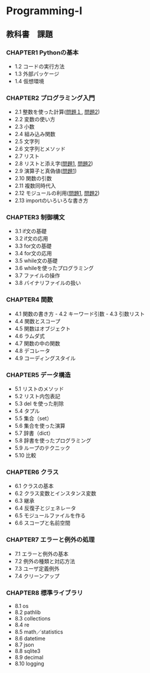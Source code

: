 # Programming-I
## 教科書　課題
### CHAPTER1 **Pythonの基本**
- 1.2 コードの実行方法
- 1.3 外部パッケージ
- 1.4 仮想環境
### CHAPTER2 **プログラミング入門**
- 2.1 整数を使った計算([問題１](ch2/Q2_11_1.py), [問題2](ch2/Q2_11_2.py))
- 2.2 変数の使い方
- 2.3 小数
- 2.4 組み込み関数
- 2.5 文字列
- 2.6 文字列とメソッド
- 2.7 リスト
- 2.8 リストと添え字([問題1](ch2/Q2_8_1.py), [問題2](ch2/Q2_8_2.py))
- 2.9 演算子と真偽値([問題1](ch2/Q2_9_1.py))
- 2.10 関数の引数
- 2.11 複数同時代入
- 2.12 モジュールの利用([問題1](ch/Q2_12_1.py), [問題2](ch2/Q2_12_2.py))
- 2.13 importのいろいろな書き方
### CHAPTER3 **制御構文**
- 3.1 if文の基礎
- 3.2 if文の応用
- 3.3 for文の基礎
- 3.4 for文の応用
- 3.5 while文の基礎
- 3.6 whileを使ったプログラミング
- 3.7 ファイルの操作
- 3.8 バイナリファイルの扱い
### CHAPTER4 **関数**
- 4.1 関数の書き方 - 4.2 キーワード引数 - 4.3 引数リスト
- 4.4 関数とスコープ
- 4.5 関数はオブジェクト
- 4.6 ラムダ式
- 4.7 関数の中の関数
- 4.8 デコレータ
- 4.9 コーディングスタイル
### CHAPTER5 **データ構造**
- 5.1 リストのメソッド
- 5.2 リスト内包表記
- 5.3 del を使った削除
- 5.4 タプル
- 5.5 集合（set）
- 5.6 集合を使った演算
- 5.7 辞書（dict）
- 5.8 辞書を使ったプログラミング
- 5.9 ループのテクニック
- 5.10 比較
### CHAPTER6 **クラス**
- 6.1 クラスの基本
- 6.2 クラス変数とインスタンス変数
- 6.3 継承
- 6.4 反復子とジェネレータ
- 6.5 モジュールファイルを作る
- 6.6 スコープと名前空間
### CHAPTER7 **エラーと例外の処理**
- 7.1 エラーと例外の基本
- 7.2 例外の種類と対応方法
- 7.3 ユーザ定義例外
- 7.4 クリーンアップ
### CHAPTER8 **標準ライブラリ**
- 8.1 os
- 8.2 pathlib
- 8.3 collections
- 8.4 re
- 8.5 math／statistics
- 8.6 datetime
- 8.7 json
- 8.8 sqlite3
- 8.9 decimal
- 8.10 logging


